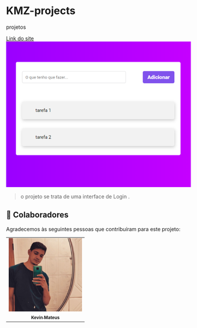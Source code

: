 # KMZ-projects
 projetos

 




 <a href="https://listadearefas.netlify.app/">Link do site
<img src="./img/img-task-list.png" alt="imagem da lista de tarefas">
</a>

> o projeto se trata de uma interface de Login .



## 🤝 Colaboradores

Agradecemos às seguintes pessoas que contribuíram para este projeto:

<table>
  <tr>
    <td align="center">
      <a href="#">
        <img src="./img/profile.jpg" width="200px;" alt="Foto do Kevin no GitHub"/><br>
        <sub>
          <b>Kevin Mateus</b>
        </sub>
      </a>
    </td>
   
</table> 
